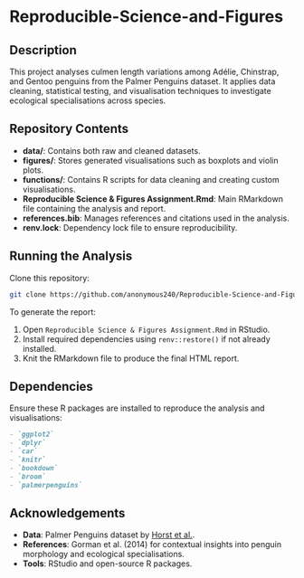 # Reproducible-Science-and-Figures
## Description
This project analyses culmen length variations among Adélie, Chinstrap, and Gentoo penguins from the Palmer Penguins dataset. It applies data cleaning, statistical testing, and visualisation techniques to investigate ecological specialisations across species. 
## Repository Contents
- **data/**: Contains both raw and cleaned datasets.
- **figures/**: Stores generated visualisations such as boxplots and violin plots.
- **functions/**: Contains R scripts for data cleaning and creating custom visualisations.
- **Reproducible Science & Figures Assignment.Rmd**: Main RMarkdown file containing the analysis and report.
- **references.bib**: Manages references and citations used in the analysis.
- **renv.lock**: Dependency lock file to ensure reproducibility.
## Running the Analysis
Clone this repository:
   ```bash
   git clone https://github.com/anonymous240/Reproducible-Science-and-Figures.git
```
To generate the report:
1. Open `Reproducible Science & Figures Assignment.Rmd` in RStudio.
2. Install required dependencies using `renv::restore()` if not already installed.
3. Knit the RMarkdown file to produce the final HTML report.

## Dependencies
Ensure these R packages are installed to reproduce the analysis and visualisations:
```markdown
- `ggplot2`
- `dplyr`
- `car`
- `knitr`
- `bookdown`
- `broom`
- `palmerpenguins`
```
## Acknowledgements
- **Data**: Palmer Penguins dataset by [Horst et al.](https://allisonhorst.github.io/palmerpenguins/).
- **References**: Gorman et al. (2014) for contextual insights into penguin morphology and ecological specialisations.
- **Tools**: RStudio and open-source R packages.
